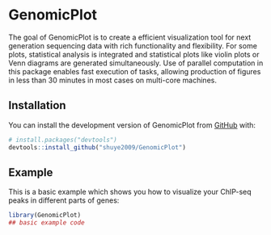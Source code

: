 
# GenomicPlot

<!-- badges: start -->
<!-- badges: end -->

The goal of GenomicPlot is to create a efficient visualization tool for next generation sequencing data with rich functionality and flexibility. For some plots, statistical analysis is integrated and statistical plots like violin plots or Venn diagrams are generated simultaneously. Use of parallel computation in this package enables fast execution of tasks, allowing production of figures in less than 30 minutes in most cases on multi-core machines.

## Installation

You can install the development version of GenomicPlot from [GitHub](https://github.com/) with:

``` r
# install.packages("devtools")
devtools::install_github("shuye2009/GenomicPlot")
```

## Example

This is a basic example which shows you how to visualize your ChIP-seq peaks in different parts of genes:

``` r
library(GenomicPlot)
## basic example code
```

